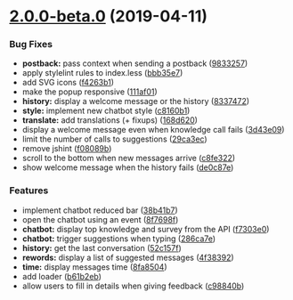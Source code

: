 # [2.0.0-beta.0](https://github.com/ovh-ux/ng-ovh-chatbot/compare/v1.0.4...v2.0.0-beta.0) (2019-04-11)


### Bug Fixes

* **postback:** pass context when sending a postback ([9833257](https://github.com/ovh-ux/ng-ovh-chatbot/commit/9833257))
* apply stylelint rules to index.less ([bbb35e7](https://github.com/ovh-ux/ng-ovh-chatbot/commit/bbb35e7))
* add SVG icons ([f4263b1](https://github.com/ovh-ux/ng-ovh-chatbot/commit/f4263b1))
* make the popup responsive ([111af01](https://github.com/ovh-ux/ng-ovh-chatbot/commit/111af01))
* **history:** display a welcome message or the history ([8337472](https://github.com/ovh-ux/ng-ovh-chatbot/commit/8337472))
* **style:** implement new chatbot style ([c8160b1](https://github.com/ovh-ux/ng-ovh-chatbot/commit/c8160b1))
* **translate:** add translations (+ fixups) ([168d620](https://github.com/ovh-ux/ng-ovh-chatbot/commit/168d620))
* display a welcome message even when knowledge call fails ([3d43e09](https://github.com/ovh-ux/ng-ovh-chatbot/commit/3d43e09))
* limit the number of calls to suggestions ([29ca3ec](https://github.com/ovh-ux/ng-ovh-chatbot/commit/29ca3ec))
* remove jshint ([f08089b](https://github.com/ovh-ux/ng-ovh-chatbot/commit/f08089b))
* scroll to the bottom when new messages arrive ([c8fe322](https://github.com/ovh-ux/ng-ovh-chatbot/commit/c8fe322))
* show welcome message when the history fails ([de0c87e](https://github.com/ovh-ux/ng-ovh-chatbot/commit/de0c87e))


### Features

* implement chatbot reduced bar ([38b41b7](https://github.com/ovh-ux/ng-ovh-chatbot/commit/38b41b7))
* open the chatbot using an event ([8f7698f](https://github.com/ovh-ux/ng-ovh-chatbot/commit/8f7698f))
* **chatbot:** display top knowledge and survey from the API ([f7303e0](https://github.com/ovh-ux/ng-ovh-chatbot/commit/f7303e0))
* **chatbot:** trigger suggestions when typing ([286ca7e](https://github.com/ovh-ux/ng-ovh-chatbot/commit/286ca7e))
* **history:** get the last conversation ([52c157f](https://github.com/ovh-ux/ng-ovh-chatbot/commit/52c157f))
* **rewords:** display a list of suggested messages ([4f38392](https://github.com/ovh-ux/ng-ovh-chatbot/commit/4f38392))
* **time:** display messages time ([8fa8504](https://github.com/ovh-ux/ng-ovh-chatbot/commit/8fa8504))
* add loader ([b61b2eb](https://github.com/ovh-ux/ng-ovh-chatbot/commit/b61b2eb))
* allow users to fill in details when giving feedback ([c98840b](https://github.com/ovh-ux/ng-ovh-chatbot/commit/c98840b))



